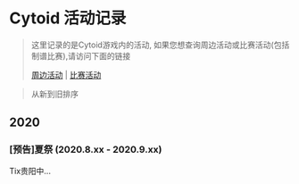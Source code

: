 # Cytoid 活动记录

> 这里记录的是Cytoid游戏内的活动, 如果您想查询周边活动或比赛活动(包括制谱比赛),请访问下面的链接
>
> [周边活动](/events/special) | [比赛活动](/events/race)

> 从新到旧排序

## 2020

### [预告]夏祭 (2020.8.xx - 2020.9.xx)

Tix贵阳中...